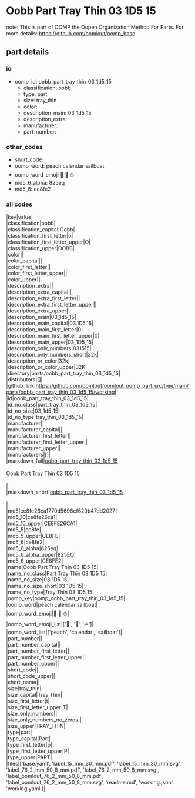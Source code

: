 # Oobb Part Tray Thin 03 1D5 15  

note: This is part of OOMP the Oopen Organization Method For Parts. For more details: https://github.com/oomlout/oomp_base

##  part details





### id
* oomp_id: oobb_part_tray_thin_03_1d5_15
  * classification: oobb
  * type: part
  * size: tray_thin
  * color: 
  * description_main: 03_1d5_15
  * description_extra: 
  * manufacturer: 
  * part_number: 

### other_codes
* short_code: 
* oomp_word: peach calendar sailboat
* oomp_word_emoji :peach: :calendar: :sailboat:
* md5_6_alpha: 825eq
* md5_6: ce8fe2

### all codes 
|key|value|  
|classification|oobb|  
|classification_capital|Oobb|  
|classification_first_letter|o|  
|classification_first_letter_upper|O|  
|classification_upper|OOBB|  
|color||  
|color_capital||  
|color_first_letter||  
|color_first_letter_upper||  
|color_upper||  
|description_extra||  
|description_extra_capital||  
|description_extra_first_letter||  
|description_extra_first_letter_upper||  
|description_extra_upper||  
|description_main|03_1d5_15|  
|description_main_capital|03.1D5.15|  
|description_main_first_letter|0|  
|description_main_first_letter_upper|0|  
|description_main_upper|03_1D5_15|  
|description_only_numbers|031515|  
|description_only_numbers_short|32k|  
|description_or_color|32k|  
|description_or_color_upper|32K|  
|directory|parts/oobb_part_tray_thin_03_1d5_15|  
|distributors|[]|  
|github_link|https://github.com/oomlout/oomlout_oomp_part_src/tree/main/parts/oobb_part_tray_thin_03_1d5_15/working|  
|id|oobb_part_tray_thin_03_1d5_15|  
|id_no_class|part_tray_thin_03_1d5_15|  
|id_no_size|03_1d5_15|  
|id_no_type|tray_thin_03_1d5_15|  
|manufacturer||  
|manufacturer_capital||  
|manufacturer_first_letter||  
|manufacturer_first_letter_upper||  
|manufacturer_upper||  
|manufacturers|[]|  
|markdown_full|[oobb_part_tray_thin_03_1d5_15](https://github.com/oomlout/oomlout_oomp_part_src/tree/main/parts/oobb_part_tray_thin_03_1d5_15/working)<br>[](https://github.com/oomlout/oomlout_oomp_part_src/tree/main/parts/oobb_part_tray_thin_03_1d5_15/working)<br>[Oobb Part Tray Thin 03 1D5 15](https://github.com/oomlout/oomlout_oomp_part_src/tree/main/parts/oobb_part_tray_thin_03_1d5_15/working)<br><br>|  
|markdown_short|[oobb_part_tray_thin_03_1d5_15](https://github.com/oomlout/oomlout_oomp_part_src/tree/main/parts/oobb_part_tray_thin_03_1d5_15/working)<br><br>|  
|md5|ce8fe26ca1770d5696cf620b47dd2027|  
|md5_10|ce8fe26ca1|  
|md5_10_upper|CE8FE26CA1|  
|md5_5|ce8fe|  
|md5_5_upper|CE8FE|  
|md5_6|ce8fe2|  
|md5_6_alpha|825eq|  
|md5_6_alpha_upper|825EQ|  
|md5_6_upper|CE8FE2|  
|name|Oobb Part Tray Thin 03 1D5 15|  
|name_no_class|Part Tray Thin 03 1D5 15|  
|name_no_size|03 1D5 15|  
|name_no_size_short|03 1D5 15|  
|name_no_type|Tray Thin 03 1D5 15|  
|oomp_key|oomp_oobb_part_tray_thin_03_1d5_15|  
|oomp_word|peach calendar sailboat|  
|oomp_word_emoji|:peach: :calendar: :sailboat:|  
|oomp_word_emoji_list|[':peach:', ':calendar:', ':sailboat:']|  
|oomp_word_list|['peach', 'calendar', 'sailboat']|  
|part_number||  
|part_number_capital||  
|part_number_first_letter||  
|part_number_first_letter_upper||  
|part_number_upper||  
|short_code||  
|short_code_upper||  
|short_name||  
|size|tray_thin|  
|size_capital|Tray Thin|  
|size_first_letter|t|  
|size_first_letter_upper|T|  
|size_only_numbers||  
|size_only_numbers_no_zeros||  
|size_upper|TRAY_THIN|  
|type|part|  
|type_capital|Part|  
|type_first_letter|p|  
|type_first_letter_upper|P|  
|type_upper|PART|  
|files|['base.yaml', 'label_15_mm_30_mm.pdf', 'label_15_mm_30_mm.svg', 'label_76_2_mm_50_8_mm.pdf', 'label_76_2_mm_50_8_mm.svg', 'label_oomlout_76_2_mm_50_8_mm.pdf', 'label_oomlout_76_2_mm_50_8_mm.svg', 'readme.md', 'working.json', 'working.yaml']|  
